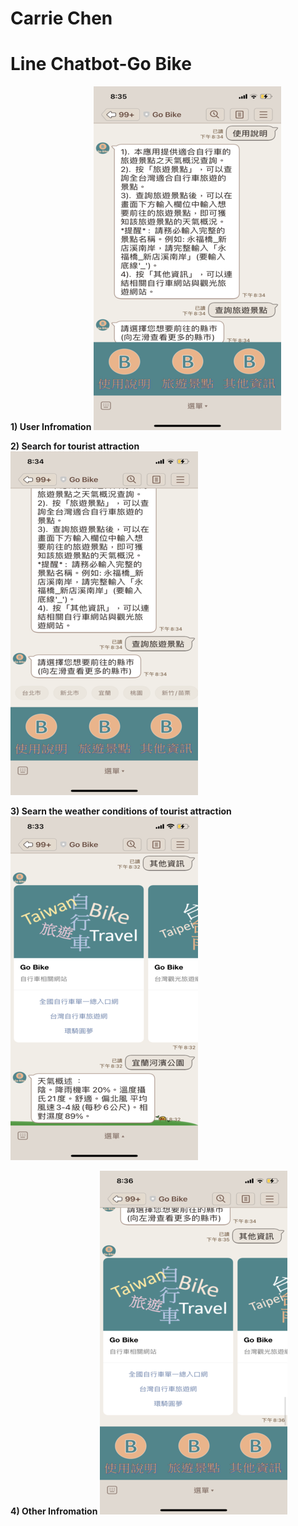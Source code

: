 # Carrie Chen

# Line Chatbot-Go Bike




**1) User Infromation**
![image](https://github.com/cywcarrie/Carrie_Line-Chatbot_Portfolio/blob/main/IMG_3078.png)

**2) Search for tourist attraction**
![image](https://github.com/cywcarrie/Carrie_Line-Chatbot_Portfolio/blob/main/IMG_3077.png)

**3) Searn the weather conditions of tourist attraction**
![image](https://github.com/cywcarrie/Carrie_Line-Chatbot_Portfolio/blob/main/IMG_3073%20(7).png)

**4) Other Infromation**
![image](https://github.com/cywcarrie/Carrie_Line-Chatbot_Portfolio/blob/main/IMG_3079.png)


